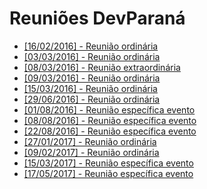 # Reuniões DevParaná
- [[16/02/2016] - Reunião ordinária](atas/2016-02-16.md)
- [[03/03/2016] - Reunião ordinária](atas/2016-03-03.md)
- [[08/03/2016] - Reunião extraordinária](atas/2016-03-08.md)
- [[09/03/2016] - Reunião ordinária](atas/2016-03-09.md)
- [[15/03/2016] - Reunião ordinária](atas/2016-03-15.md)
- [[29/06/2016] - Reunião ordinária](atas/2016-06-29.md)
- [[01/08/2016] - Reunião específica evento](atas/2016-08-01.md)
- [[08/08/2016] - Reunião específica evento](atas/2016-08-08.md)
- [[22/08/2016] - Reunião específica evento](atas/2016-08-22.md)
- [[27/01/2017] - Reunião ordinária](atas/2017-01-27.md)
- [[09/02/2017] - Reunião ordinária](atas/2017-02-09.md)
- [[15/03/2017] - Reunião específica evento](atas/2017-03-15.md)
- [[17/05/2017] - Reunião específica evento](atas/2017-05-17.md)
